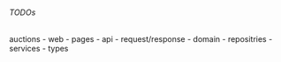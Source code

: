 ###### TODOs

auctions - web - pages - api - request/response - domain - repositries - services - types
